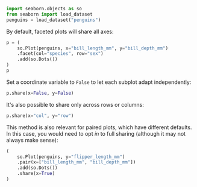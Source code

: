 ```python
import seaborn.objects as so
from seaborn import load_dataset
penguins = load_dataset("penguins")
```
By default, faceted plots will share all axes:

```python
p = (
    so.Plot(penguins, x="bill_length_mm", y="bill_depth_mm")
    .facet(col="species", row="sex")
    .add(so.Dots())
)
p
```
Set a coordinate variable to `False` to let each subplot adapt independently:

```python
p.share(x=False, y=False)
```

It's also possible to share only across rows or columns:


```python
p.share(x="col", y="row")
```
This method is also relevant for paired plots, which have different defaults. In this case, you would need to opt *in* to full sharing (although it may not always make sense):

```python
(
    so.Plot(penguins, y="flipper_length_mm")
    .pair(x=["bill_length_mm", "bill_depth_mm"])
    .add(so.Dots())
    .share(x=True)
)
```


```python

```
